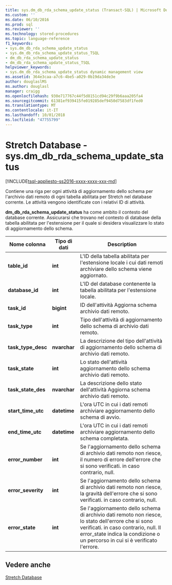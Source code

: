 ```yaml
---
title: sys.dm_db_rda_schema_update_status (Transact-SQL) | Microsoft Docs
ms.custom: ''
ms.date: 06/10/2016
ms.prod: sql
ms.reviewer: ''
ms.technology: stored-procedures
ms.topic: language-reference
f1_keywords:
- sys.dm_db_rda_schema_update_status
- sys.dm_db_rda_schema_update_status_TSQL
- dm_db_rda_schema_update_status
- dm_db_rda_schema_update_status_TSQL
helpviewer_keywords:
- sys.dm_db_rda_schema_update_status dynamic management view
ms.assetid: 364e3caa-a7c6-4be5-a029-0b19da34de3e
author: douglaslMS
ms.author: douglasl
manager: craigg
ms.openlocfilehash: 930e717767c44f5d8151cd94c29f9b6aaa205fa4
ms.sourcegitcommit: 61381ef939415fe019285def9450d7583df1fed0
ms.translationtype: MT
ms.contentlocale: it-IT
ms.lasthandoff: 10/01/2018
ms.locfileid: "47755799"
---
```

# <a name="stretch-database---sysdmdbrdaschemaupdatestatus"></a>Stretch Database - sys.dm_db_rda_schema_update_status
[!INCLUDE[tsql-appliesto-ss2016-xxxx-xxxx-xxx-md](../../includes/tsql-appliesto-ss2016-xxxx-xxxx-xxx-md.md)]

  Contiene una riga per ogni attività di aggiornamento dello schema per l'archivio dati remoto di ogni tabella abilitata per Stretch nel database corrente. Le attività vengono identificate con i relativi ID di attività.  
  
 **dm_db_rda_schema_update_status** ha come ambito il contesto del database corrente. Assicurarsi che trovano nel contesto di database della tabella abilitata per l'estensione per il quale si desidera visualizzare lo stato di aggiornamento dello schema.  
  
|Nome colonna|Tipo di dati|Description|  
|-----------------|---------------|-----------------|  
|**table_id**|**int**|L'ID della tabella abilitata per l'estensione locale i cui dati remoti archiviare dello schema viene aggiornato.|  
|**database_id**|**int**|L'ID del database contenente la tabella abilitata per l'estensione locale.|  
|**task_id**|**bigint**|ID dell'attività Aggiorna schema archivio dati remoto.|  
|**task_type**|**int**|Tipo dell'attività di aggiornamento dello schema di archivio dati remoto.|  
|**task_type_desc**|**nvarchar**|La descrizione del tipo dell'attività di aggiornamento dello schema di archivio dati remoto.|  
|**task_state**|**int**|Lo stato dell'attività aggiornamento dello schema archivio dati remoto.|  
|**task_state_des**|**nvarchar**|La descrizione dello stato dell'attività Aggiorna schema archivio dati remoto.|  
|**start_time_utc**|**datetime**|L'ora UTC in cui i dati remoti archiviare aggiornamento dello schema di avvio.|  
|**end_time_utc**|**datetime**|L'ora UTC in cui i dati remoti archiviare aggiornamento dello schema completata.|  
|**error_number**|**int**|Se l'aggiornamento dello schema di archivio dati remoto non riesce, il numero di errore dell'errore che si sono verificati. in caso contrario, null.|  
|**error_severity**|**int**|Se l'aggiornamento dello schema di archivio dati remoto non riesce, la gravità dell'errore che si sono verificati. in caso contrario, null.|  
|**error_state**|**int**|Se l'aggiornamento dello schema di archivio dati remoto non riesce, lo stato dell'errore che si sono verificati. in caso contrario, null. Il error_state indica la condizione o un percorso in cui si è verificato l'errore.|  
  
## <a name="see-also"></a>Vedere anche  
 [Stretch Database](../../sql-server/stretch-database/stretch-database.md)  
  
  
